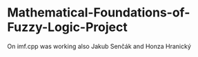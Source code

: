 # Mathematical-Foundations-of-Fuzzy-Logic-Project
On imf.cpp was working also Jakub Senčák and Honza Hranický
